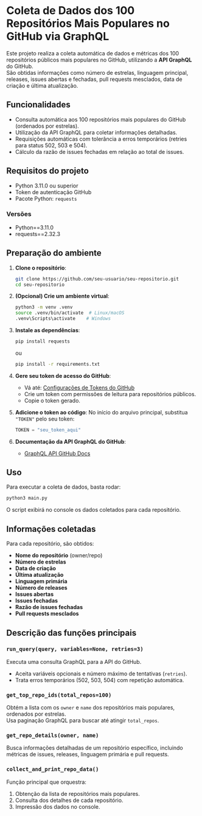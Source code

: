 # Coleta de Dados dos 100 Repositórios Mais Populares no GitHub via GraphQL

Este projeto realiza a coleta automática de dados e métricas dos 100 repositórios públicos mais populares no GitHub, utilizando a **API GraphQL** do GitHub.  
São obtidas informações como número de estrelas, linguagem principal, releases, issues abertas e fechadas, pull requests mesclados, data de criação e última atualização.

## Funcionalidades

- Consulta automática aos 100 repositórios mais populares do GitHub (ordenados por estrelas).
- Utilização da API GraphQL para coletar informações detalhadas.
- Requisições automáticas com tolerância a erros temporários (retries para status 502, 503 e 504).
- Cálculo da razão de issues fechadas em relação ao total de issues.

## Requisitos do projeto

- Python 3.11.0 ou superior
- Token de autenticação GitHub
- Pacote Python: `requests`

### Versões

- Python==3.11.0
- requests==2.32.3

## Preparação do ambiente

1. **Clone o repositório**:

   ```bash
   git clone https://github.com/seu-usuario/seu-repositorio.git
   cd seu-repositorio
   ```

2. **(Opcional) Crie um ambiente virtual**:

   ```bash
   python3 -m venv .venv
   source .venv/bin/activate  # Linux/macOS
   .venv\Scripts\activate    # Windows
   ```

3. **Instale as dependências**:

   ```bash
   pip install requests
   ```

   ou

   ```bash
   pip install -r requirements.txt
   ```

4. **Gere seu token de acesso do GitHub**:

   - Vá até: [Configurações de Tokens do GitHub](https://github.com/settings/tokens)
   - Crie um token com permissões de leitura para repositórios públicos.
   - Copie o token gerado.

5. **Adicione o token ao código**:
   No início do arquivo principal, substitua `"TOKEN"` pelo seu token:

   ```python
   TOKEN = "seu_token_aqui"
   ```

6. **Documentação da API GraphQL do GitHub**:
   - [GraphQL API GitHub Docs](https://docs.github.com/pt/graphql)

## Uso

Para executar a coleta de dados, basta rodar:

```bash
python3 main.py
```

O script exibirá no console os dados coletados para cada repositório.

## Informações coletadas

Para cada repositório, são obtidos:

- **Nome do repositório** (owner/repo)
- **Número de estrelas**
- **Data de criação**
- **Última atualização**
- **Linguagem primária**
- **Número de releases**
- **Issues abertas**
- **Issues fechadas**
- **Razão de issues fechadas**
- **Pull requests mesclados**

## Descrição das funções principais

### `run_query(query, variables=None, retries=3)`

Executa uma consulta GraphQL para a API do GitHub.

- Aceita variáveis opcionais e número máximo de tentativas (`retries`).
- Trata erros temporários (502, 503, 504) com repetição automática.

### `get_top_repo_ids(total_repos=100)`

Obtém a lista com os `owner` e `name` dos repositórios mais populares, ordenados por estrelas.  
Usa paginação GraphQL para buscar até atingir `total_repos`.

### `get_repo_details(owner, name)`

Busca informações detalhadas de um repositório específico, incluindo métricas de issues, releases, linguagem primária e pull requests.

### `collect_and_print_repo_data()`

Função principal que orquestra:

1. Obtenção da lista de repositórios mais populares.
2. Consulta dos detalhes de cada repositório.
3. Impressão dos dados no console.
